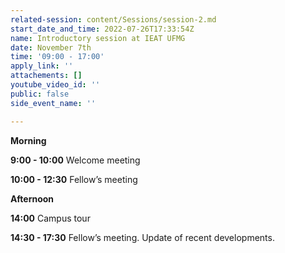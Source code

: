 ```yaml
---
related-session: content/Sessions/session-2.md
start_date_and_time: 2022-07-26T17:33:54Z
name: Introductory session at IEAT UFMG
date: November 7th
time: '09:00 - 17:00'
apply_link: ''
attachements: []
youtube_video_id: ''
public: false
side_event_name: ''

---
```

**Morning**

**9:00 - 10:00** Welcome meeting

**10:00 - 12:30** Fellow’s meeting

**Afternoon**

**14:00** Campus tour

**14:30 - 17:30** Fellow’s meeting. Update of recent developments.